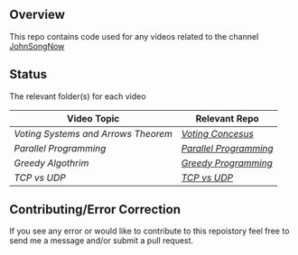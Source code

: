 ## Overview

This repo contains code used for any videos related to the channel [JohnSongNow](https://www.youtube.com/channel/UCycdC7boSr9MB-_5ba-C8MA)

## Status
The relevant folder(s) for each video

|Video Topic|Relevant Repo|
|---|---|
|*Voting Systems and Arrows Theorem*|[*Voting Concesus*](https://github.com/JohnSongNow/youtube-tutorials/tree/master/voting-concesus)|
|*Parallel Programming*|[*Parallel Programming*](https://github.com/JohnSongNow/youtube-tutorials/tree/master/parallel-programming)|
|*Greedy Algothrim*|[*Greedy Programming*](https://github.com/JohnSongNow/youtube-tutorials/tree/master/greedy-programming)|
|*TCP vs UDP*|[*TCP vs UDP*](https://github.com/JohnSongNow/youtube-tutorials/tree/master/tcp-vs-udp)|


## Contributing/Error Correction
If you see any error or would like to contribute to this repoistory feel free to send me a message and/or submit a pull request.
